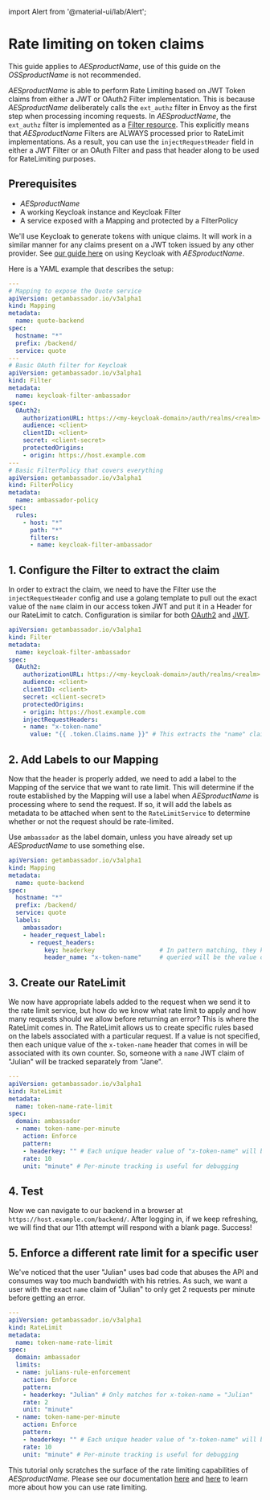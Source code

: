 import Alert from '@material-ui/lab/Alert';

# Rate limiting on token claims

<Alert severity="info">This guide applies to $AESproductName$, use of this guide on the $OSSproductName$ is not recommended.</Alert>

$AESproductName$ is able to perform Rate Limiting based on JWT Token claims from either a JWT or OAuth2 Filter implementation.  This is because $AESproductName$ deliberately calls the `ext_authz` filter in Envoy as the first step when processing incoming requests.  In $AESproductName$, the `ext_authz` filter is implemented as a [Filter resource](../../topics/using/filters/).  This explicitly means that $AESproductName$ Filters are ALWAYS processed prior to RateLimit implementations.  As a result, you can use the `injectRequestHeader` field in either a JWT Filter or an OAuth Filter and pass that header along to be used for RateLimiting purposes.

## Prerequisites

- $AESproductName$
- A working Keycloak instance and Keycloak Filter
- A service exposed with a Mapping and protected by a FilterPolicy

<Alert severity="info">We'll use Keycloak to generate tokens with unique claims.  It will work in a similar manner for any claims present on a JWT token issued by any other provider.  See <a href="../sso/keycloak/">our guide here</a> on using Keycloak with $AESproductName$.</Alert>

Here is a YAML example that describes the setup:

```yaml
---
# Mapping to expose the Quote service
apiVersion: getambassador.io/v3alpha1
kind: Mapping
metadata:
  name: quote-backend
spec:
  hostname: "*"
  prefix: /backend/
  service: quote
---
# Basic OAuth filter for Keycloak
apiVersion: getambassador.io/v3alpha1
kind: Filter
metadata:
  name: keycloak-filter-ambassador
spec:
  OAuth2:
    authorizationURL: https://<my-keycloak-domain>/auth/realms/<realm>
    audience: <client>
    clientID: <client>
    secret: <client-secret>
    protectedOrigins:
    - origin: https://host.example.com
---
# Basic FilterPolicy that covers everything
apiVersion: getambassador.io/v3alpha1
kind: FilterPolicy
metadata:
  name: ambassador-policy
spec:
  rules:
    - host: "*"
      path: "*"
      filters:
      - name: keycloak-filter-ambassador
```

## 1. Configure the Filter to extract the claim

In order to extract the claim, we need to have the Filter use the `injectRequestHeader` config and use a golang template to pull out the exact value of the `name` claim in our access token JWT and put it in a Header for our RateLimit to catch.  Configuration is similar for both [OAuth2](../../topics/using/filters/oauth2/#oauth-resource-server-settings) and [JWT](../../topics/using/filters/jwt/).

```yaml
apiVersion: getambassador.io/v3alpha1
kind: Filter
metadata:
  name: keycloak-filter-ambassador
spec:
  OAuth2:
    authorizationURL: https://<my-keycloak-domain>/auth/realms/<realm>
    audience: <client>
    clientID: <client>
    secret: <client-secret>
    protectedOrigins:
    - origin: https://host.example.com
    injectRequestHeaders:
    - name: "x-token-name"
      value: "{{ .token.Claims.name }}" # This extracts the "name" claim and puts it in the "x-token-name" header.
```

## 2. Add Labels to our Mapping

Now that the header is properly added, we need to add a label to the Mapping of the service that we want to rate limit.  This will determine if the route established by the Mapping will use a label when $AESproductName$ is processing where to send the request.  If so, it will add the labels as metadata to be attached when sent to the `RateLimitService` to determine whether or not the request should be rate-limited.

<Alert severity="info">Use `ambassador` as the label domain, unless you have already set up $AESproductName$ to use something else.</Alert>

```yaml
apiVersion: getambassador.io/v3alpha1
kind: Mapping
metadata:
  name: quote-backend
spec:
  hostname: "*"
  prefix: /backend/
  service: quote
  labels:
    ambassador:
    - header_request_label:
      - request_headers:
          key: headerkey                  # In pattern matching, they key queried will be "headerkey" and the value
          header_name: "x-token-name"     # queried will be the value of "x-token-name" header
```

## 3. Create our RateLimit

We now have appropriate labels added to the request when we send it to the rate limit service, but how do we know what rate limit to apply and how many requests should we allow before returning an error?  This is where the RateLimit comes in.  The RateLimit allows us to create specific rules based on the labels associated with a particular request.  If a value is not specified, then each unique value of the `x-token-name` header that comes in will be associated with its own counter.  So, someone with a `name` JWT claim of "Julian" will be tracked separately from "Jane".

```yaml
---
apiVersion: getambassador.io/v3alpha1
kind: RateLimit
metadata:
  name: token-name-rate-limit
spec:
  domain: ambassador
  - name: token-name-per-minute
    action: Enforce
    pattern:
    - headerkey: "" # Each unique header value of "x-token-name" will be tracked individually
    rate: 10
    unit: "minute" # Per-minute tracking is useful for debugging
```

## 4. Test

Now we can navigate to our backend in a browser at `https://host.example.com/backend/`.  After logging in, if we keep refreshing, we will find that our 11th attempt will respond with a blank page.  Success!

## 5. Enforce a different rate limit for a specific user

We've noticed that the user "Julian" uses bad code that abuses the API and consumes way too much bandwidth with his retries.  As such, we want a user with the exact `name` claim of "Julian" to only get 2 requests per minute before getting an error.

```yaml
---
apiVersion: getambassador.io/v3alpha1
kind: RateLimit
metadata:
  name: token-name-rate-limit
spec:
  domain: ambassador
  limits:
  - name: julians-rule-enforcement
    action: Enforce
    pattern:
    - headerkey: "Julian" # Only matches for x-token-name = "Julian"
    rate: 2
    unit: "minute"
  - name: token-name-per-minute
    action: Enforce
    pattern:
    - headerkey: "" # Each unique header value of "x-token-name" will be tracked individually
    rate: 10
    unit: "minute" # Per-minute tracking is useful for debugging
```

This tutorial only scratches the surface of the rate limiting capabilities of $AESproductName$.  Please see our documentation [here](../../topics/using/rate-limits/) and [here](../../topics/using/rate-limits/rate-limits/) to learn more about how you can use rate limiting.

